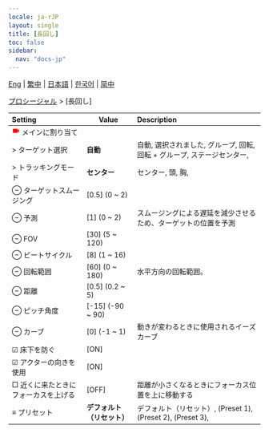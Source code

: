 ```yaml
---
locale: ja-rJP
layout: single
title: [長回し]
toc: false
sidebar:
  nav: "docs-jp"
---
```

[Eng](/dancexr/menu/2025.4/motion/long_take) | [繁中](/tw/dancexr/menu/2025.4/motion/long_take) | [日本語](/jp/dancexr/menu/2025.4/motion/long_take) | [한국어](/kr/dancexr/menu/2025.4/motion/long_take) | [简中](/zh/dancexr/menu/2025.4/motion/long_take)

[プロシージャル](../menu#プロシージャル) > [長回し]



| Setting | Value | Description |
| :--- | --- | :--- |
| <img src="/images/icon/ic_videocam.png" alt="videocam icon"/> メインに割り当て|| 
|  > ターゲット選択| **自動** | 自動, 選択されました, グループ, 回転, 回転 + グループ, ステージセンター,  |
|  > トラッキングモード| **センター** | センター, 頭, 胸,  |
|  ⊖ ターゲットスムージング| [0.5] (0 ~ 2) | 
|  ⊖ 予測| [1] (0 ~ 2) | スムージングによる遅延を減少させるため、ターゲットの位置を予測
|  ⊖ FOV| [30] (5 ~ 120) | 
|  ⊖ ビートサイクル| [8] (1 ~ 16) | 
|  ⊖ 回転範囲| [60] (0 ~ 180) | 水平方向の回転範囲。
|  ⊖ 距離| [0.5] (0.2 ~ 5) | 
|  ⊖ ピッチ角度| [-15] (-90 ~ 90) | 
|  ⊖ カーブ| [0] (-1 ~ 1) | 動きが変わるときに使用されるイーズカーブ
|  ☑ 床下を防ぐ| [ON] | 
|  ☑ アクターの向きを使用| [ON] | 
|  □ 近くに来たときにフォーカスを上げる| [OFF] | 距離が小さくなるときにフォーカス位置を上に移動する
|  ≡ プリセット| **デフォルト（リセット）** | デフォルト（リセット）, (Preset 1), (Preset 2), (Preset 3),  |
